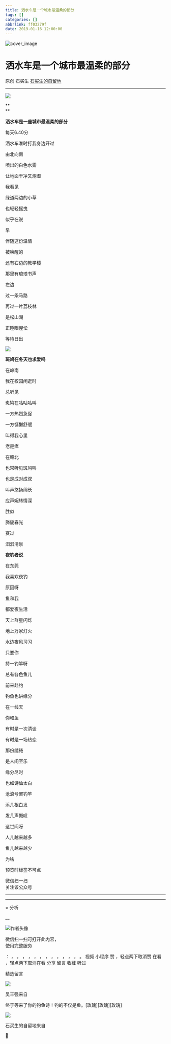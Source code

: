 ```yaml
---
title: 洒水车是一个城市最温柔的部分
tags: []
categories: []
abbrlink: ff03279f
date: 2019-01-16 12:00:00
---
```


![cover_image](20190116洒水车是一个城市最温柔的部分/img1.jpg)

#  洒水车是一个城市最温柔的部分

原创  石买生  [ 石买生的自留地 ](javascript:void\(0\);)

__ _ _ _ _

![](20190116洒水车是一个城市最温柔的部分/img2.jpg)

  

**  
**

**洒水车是一座城市最温柔的部分**

  

每天6.40分

洒水车准时打我身边开过

由北向南

喷出的白色水雾

让地面干净又潮湿

我看见

绿道两边的小草

也轻轻摇曳

似乎在说

早

  

伴随这份温情

被唤醒的

还有右边的教学楼

那里有琅琅书声

左边

过一条马路

再过一片荔枝林

是松山湖

正睡眼惺忪

等待日出

  

  

![](shared/img73.jpg)

  

**斑鸠在冬天也求爱吗**

  

在岭南

我在校园闲逛时

总听见

斑鸠在咕咕咕叫

一方热烈急促

一方慵懒舒缓

叫得我心里

老是痒

  

在赣北

也常听见斑鸠叫

也是成对成双

叫声悠扬绵长

应声婉转情深

胜似

旖旎春光

赛过

汩汩清泉

  

  

**夜钓者说**

  

  

在东莞

我喜欢夜钓

原因呀

鱼和我

都爱夜生活

  

天上群星闪烁

地上万家灯火

水边夜风习习

只要你

持一钓竿呀

总有各色鱼儿

前来赴约

  

钓鱼也讲缘分

在一线天

你和鱼

有时是一次清谈

有时是一场热恋

那份缱绻

是人间至乐

  

缘分尽时

也如诗仙太白

沧浪兮罢钓竿

添几根白发

发几声慨叹

这世间呀

人儿越来越多

鱼儿越来越少

为啥

  

预览时标签不可点

微信扫一扫  
关注该公众号





****



****



×  分析

__

![作者头像](shared/img1.png)

微信扫一扫可打开此内容，  
使用完整服务

：  ，  ，  ，  ，  ，  ，  ，  ，  ，  ，  ，  ，  。  视频  小程序  赞  ，轻点两下取消赞  在看  ，轻点两下取消在看
分享  留言  收藏  听过

精选留言

![](shared/img16.jpg)

吴丰强来自

终于等来了你的钓鱼诗！钓的不仅是鱼。[玫瑰][玫瑰][玫瑰]

![](shared/img4.jpg)

石买生的自留地来自

🤝

